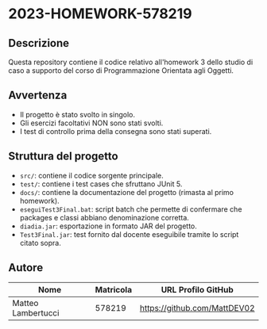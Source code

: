 # 2023-HOMEWORK-578219
## Descrizione

Questa repository contiene il codice relativo all'homework 3 dello studio di caso a supporto del corso di Programmazione Orientata agli Oggetti.

## Avvertenza

- Il progetto è stato svolto in singolo.
- Gli esercizi facoltativi NON sono stati svolti.
- I test di controllo prima della consegna sono stati superati.

## Struttura del progetto

- `src/`: contiene il codice sorgente principale.
- `test/`: contiene i test cases che sfruttano JUnit 5.
- `docs/`: contiene la documentazione del progetto (rimasta al primo homework).
- `eseguiTest3Final.bat`: script batch che permette di confermare che packages e classi abbiano denominazione corretta.
- `diadia.jar`: esportazione in formato JAR del progetto.
- `Test3Final.jar`: test fornito dal docente eseguibile tramite lo script citato sopra.

## Autore

| Nome              | Matricola | URL Profilo GitHub                   |
| ----------------- | --------- | ------------------------------------ |
| Matteo Lambertucci | 578219    | https://github.com/MattDEV02 |
